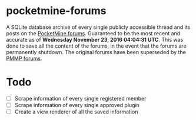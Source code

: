 # pocketmine-forums
A SQLite database archive of every single publicly accessible thread and its posts on the [PocketMine forums](https://forums.pocketmine.net). Guaranteed to be the most recent and accurate as of **Wednesday November 23, 2016 04:04:31 UTC**. This was done to save all the content of the forums, in the event that the forums are permanently shutdown. The original forums have been superseded by the [PMMP forums](https://forums.pmmp.io).

# Todo
- [ ] Scrape information of every single registered member
- [ ] Scrape information of every single approved plugin
- [ ] Create a view renderer of all the saved information